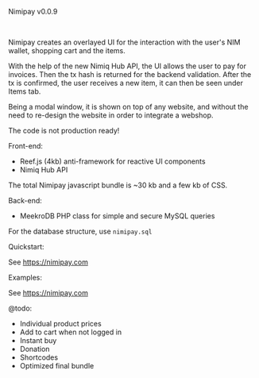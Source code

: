 Nimipay v0.0.9

<br>

Nimipay creates an overlayed UI for the interaction with the user's NIM wallet, shopping cart and the items.

With the help of the new Nimiq Hub API, the UI allows the user to pay for invoices. Then the tx hash is returned for the backend validation. After the tx is confirmed, the user receives a new item, it can then be seen under Items tab.

Being a modal window, it is shown on top of any website, and without the need to re-design the website in order to integrate a webshop.

The code is not production ready!


Front-end:

- Reef.js (4kb) anti-framework for reactive UI components
- Nimiq Hub API

The total Nimipay javascript bundle is  ~30 kb and a few kb of CSS.


Back-end:

- MeekroDB PHP class for simple and secure MySQL queries

For the database structure, use `nimipay.sql`


Quickstart:

See https://nimipay.com


Examples:

See https://nimipay.com


@todo:
- Individual product prices
- Add to cart when not logged in
- Instant buy
- Donation
- Shortcodes
- Optimized final bundle
